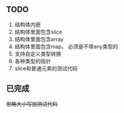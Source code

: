 ## TODO
1. 结构体内嵌
2. 结构体里面包含slice
3. 结构体里面包含array
4. 结构体里面包含map， 必须是不带any类型的
5. 支持自定义类型转换
6. 各种类型的指针
8. slice和普通元素的测试代码 

## 已完成
~~忽略大小写加测试代码~~